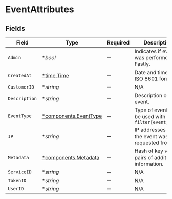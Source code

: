# EventAttributes


## Fields

| Field                                                         | Type                                                          | Required                                                      | Description                                                   | Example                                                       |
| ------------------------------------------------------------- | ------------------------------------------------------------- | ------------------------------------------------------------- | ------------------------------------------------------------- | ------------------------------------------------------------- |
| `Admin`                                                       | **bool*                                                       | :heavy_minus_sign:                                            | Indicates if event was performed by Fastly.                   | false                                                         |
| `CreatedAt`                                                   | [*time.Time](https://pkg.go.dev/time#Time)                    | :heavy_minus_sign:                                            | Date and time in ISO 8601 format.                             | 2020-04-09 18:14:30 +0000 UTC                                 |
| `CustomerID`                                                  | **string*                                                     | :heavy_minus_sign:                                            | N/A                                                           | x4xCwxxJxGCx123Rx5xTx                                         |
| `Description`                                                 | **string*                                                     | :heavy_minus_sign:                                            | Description of the event.                                     | Version 2 was activated                                       |
| `EventType`                                                   | [*components.EventType](../../models/components/eventtype.md) | :heavy_minus_sign:                                            | Type of event. Can be used with `filter[event_type]`          |                                                               |
| `IP`                                                          | **string*                                                     | :heavy_minus_sign:                                            | IP addresses that the event was requested from.               | 127.0.0.0                                                     |
| `Metadata`                                                    | [*components.Metadata](../../models/components/metadata.md)   | :heavy_minus_sign:                                            | Hash of key value pairs of additional information.            |                                                               |
| `ServiceID`                                                   | **string*                                                     | :heavy_minus_sign:                                            | N/A                                                           | SU1Z0isxPaozGVKXdv0eY                                         |
| `TokenID`                                                     | **string*                                                     | :heavy_minus_sign:                                            | N/A                                                           | 5Yo3XXnrQpjc20u0ybrf2g                                        |
| `UserID`                                                      | **string*                                                     | :heavy_minus_sign:                                            | N/A                                                           | x9KzsrACXZv8tPwlEDsKb6                                        |